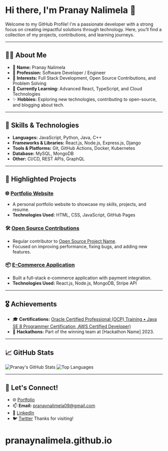 # Hi there, I'm Pranay Nalimela 👋

Welcome to my GitHub Profile! I'm a passionate developer with a strong focus on creating impactful solutions through technology. Here, you’ll find a collection of my projects, contributions, and learning journeys.

---

## 👨‍💻 About Me
- 🌟 **Name:** Pranay Nalimela
- 💼 **Profession:** Software Developer / Engineer
- 🎯 **Interests:** Full Stack Development, Open Source Contributions, and Problem Solving
- 🌱 **Currently Learning:** Advanced React, TypeScript, and Cloud Technologies
- ✨ **Hobbies:** Exploring new technologies, contributing to open-source, and blogging about tech.

---

## 🚀 Skills & Technologies
- **Languages:** JavaScript, Python, Java, C++
- **Frameworks & Libraries:** React.js, Node.js, Express.js, Django
- **Tools & Platforms:** Git, GitHub Actions, Docker, Kubernetes
- **Database:** MySQL, MongoDB
- **Other:** CI/CD, REST APIs, GraphQL

---

## 📂 Highlighted Projects
### 🌐 [Portfolio Website](https://pranaynalimela.github.io)
- A personal portfolio website to showcase my skills, projects, and resume.
- **Technologies Used:** HTML, CSS, JavaScript, GitHub Pages

### 🛠️ [Open Source Contributions](#)
- Regular contributor to [Open Source Project Name](#).
- Focused on improving performance, fixing bugs, and adding new features.

### 📦 [E-Commerce Application](#)
- Built a full-stack e-commerce application with payment integration.
- **Technologies Used:** React.js, Node.js, MongoDB, Stripe API

---

## 🎖️ Achievements
- 🎓 **Certifications:** [Oracle Certified Professional (OCP) Training • Java SE 8 Programmer Certification ,AWS Certified Developer)](#)
- 👏 **Hackathons:** Part of the winning team at [Hackathon Name] 2023.

---

## 📈 GitHub Stats
![Pranay's GitHub Stats](https://github-readme-stats.vercel.app/api?username=pranaynalimela&show_icons=true&theme=radical)
![Top Languages](https://github-readme-stats.vercel.app/api/top-langs/?username=pranaynalimela&layout=compact&theme=radical)

---

## 💬 Let's Connect!
- 🌐 [Portfolio](https://pranaynalimela.github.io)
- 📫 **Email:** [pranaynalimela09@gmail.com](mailto:pranaynalimela09@gmail.com)
- 💼 [LinkedIn](https://www.linkedin.com/in/pranay-nalimela-23191116a)
- 🐦 [Twitter](https://twitter.com/pranaynalimela)
Thanks for visiting!
# pranaynalimela.github.io
